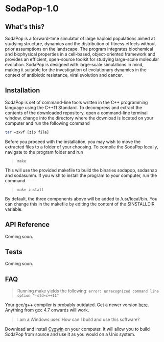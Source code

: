 # SodaPop-1.0

## What's this?

SodaPop is a forward-time simulator of large haploid populations aimed at studying structure, dynamics and the distribution of fitness effects without prior assumptions on the landscape. The program integrates biochemical and biophysical properties in a cell-based, object-oriented framework and provides an efficient, open-source toolkit for studying large-scale molecular evolution. SodaPop is designed with large-scale simulations in mind, making it suitable for the investigation of evolutionary dynamics in the context of antibiotic resistance, viral evolution and cancer.

## Installation

SodaPop is set of command-line tools written in the C++ programming language using the C++11 Standard. To decompress and extract the contents of the downloaded repository, open a command-line terminal window, change into the directory where the download is located on your computer and run the following command

>
```bash
tar –zxvf [zip file]
```

Before you proceed with the installation, you may wish to move the extracted files to a folder of your choosing. To compile the SodaPop locally, navigate to the program folder and run

>```make```

This will use the provided makefile to build the binaries sodapop, sodasnap and sodasumm. If you wish to install the program to your computer, run the command

>```make install```

By default, the three components above will be added to /usr/local/bin. You can change this in the makefile by editing the content of the $INSTALLDIR variable.

## API Reference

Coming soon.

## Tests

Coming soon.

## FAQ

> Running make yields the following: ```error: unrecognized command line option "-std=c++11"```

Your gcc/g++ compiler is probably outdated. Get a newer version [here](https://gcc.gnu.org/). Anything from gcc 4.7 onwards will work.

> I am a Windows user. How can I build and use this software?

Download and install [Cygwin](https://www.cygwin.com/) on your computer. It will allow you to build SodaPop from source and use it as you would on a Unix system.
